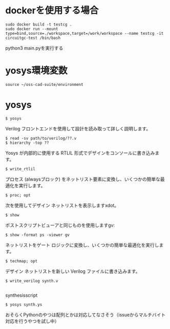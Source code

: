 # dockerを使用する場合
```shell
sudo docker build -t testcg .
sudo docker run --mount type=bind,source=./workspace,target=/work/workspace --name testcg -it circuitgc-test /bin/bash
```
python3 main.pyを実行する

# yosys環境変数
```shell
source ~/oss-cad-suite/environment
```
# yosys
```shell
$ yosys
```

Verilog フロントエンドを使用して設計を読み取って詳しく説明します。
```shell
$ read -sv path/to/verilog/??.v
$ hierarchy -top ??
```
Yosys が内部的に使用する RTLIL 形式でデザインをコンソールに書き込みます。
```shell
$ write_rtlil
```
プロセス (alwaysブロック) をネットリスト要素に変換し、いくつかの簡単な最適化を実行します。
```shell
$ proc; opt
```
次を使用してデザイン ネットリストを表示しますxdot。
```shell
$ show
```
ポストスクリプトビューアと同じものを使用しますgv:
```shell
$ show -format ps -viewer gv
```
ネットリストをゲート ロジックに変換し、いくつかの簡単な最適化を実行します。
```shell
$ techmap; opt
```
デザイン ネットリストを新しい Verilog ファイルに書き込みます。
```shell
$ write_verilog synth.v
```
##

synthesisscript
```shell
$ yosys synth.ys
```
おそらくPythonのやつは配列とかは対応してなさそう（issueからマルチバイト対応を行うやつを試し中）
